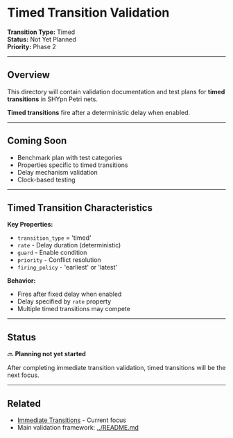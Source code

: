 # Timed Transition Validation

**Transition Type:** Timed  
**Status:** Not Yet Planned  
**Priority:** Phase 2

---

## Overview

This directory will contain validation documentation and test plans for **timed transitions** in SHYpn Petri nets.

**Timed transitions** fire after a deterministic delay when enabled.

---

## Coming Soon

- Benchmark plan with test categories
- Properties specific to timed transitions
- Delay mechanism validation
- Clock-based testing

---

## Timed Transition Characteristics

**Key Properties:**
- `transition_type` = 'timed'
- `rate` - Delay duration (deterministic)
- `guard` - Enable condition
- `priority` - Conflict resolution
- `firing_policy` - 'earliest' or 'latest'

**Behavior:**
- Fires after fixed delay when enabled
- Delay specified by `rate` property
- Multiple timed transitions may compete

---

## Status

🔜 **Planning not yet started**

After completing immediate transition validation, timed transitions will be the next focus.

---

## Related

- [Immediate Transitions](../immediate/) - Current focus
- Main validation framework: [../README.md](../README.md)
